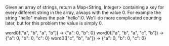 Given an array of strings, return a Map<String, Integer> containing a key for every different string in the array, always with the value 0. For example the string "hello" makes the pair "hello":0. We'll do more complicated counting later, but for this problem the value is simply 0.

word0(["a", "b", "a", "b"]) → {"a": 0, "b": 0}
word0(["a", "b", "a", "c", "b"]) → {"a": 0, "b": 0, "c": 0}
word0(["c", "b", "a"]) → {"a": 0, "b": 0, "c": 0}
